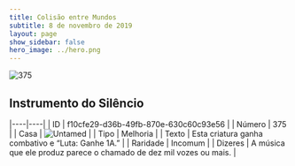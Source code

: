 ```yaml
---
title: Colisão entre Mundos
subtitle: 8 de novembro de 2019
layout: page
show_sidebar: false
hero_image: ../hero.png
---
```


![375](https://cdn.keyforgegame.com/media/card_front/pt/452_375_8G2HRF8J7PF5_pt.png)

## Instrumento do Silêncio

|----|----|
| ID | f10cfe29-d36b-49fb-870e-630c60c93e56 |
| Número | 375 |
| Casa | ![Untamed](https://archonarcana.com/images/thumb/b/bd/Untamed.png/22px-Untamed.png "Indomados") |
| Tipo | Melhoria |
| Texto | Esta criatura ganha combativo  e “Luta: Ganhe 1A.” |
| Raridade | Incomum |
| Dizeres | A música que ele produz parece o chamado  de dez mil vozes ou mais. |
